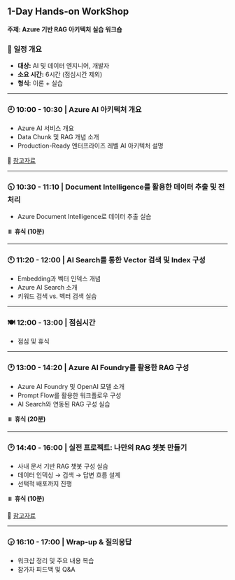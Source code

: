 ## 1-Day Hands-on WorkShop

**주제: Azure 기반 RAG 아키텍처 실습 워크숍**

### 📅 일정 개요

- **대상:** AI 및 데이터 엔지니어, 개발자  
- **소요 시간:** 6시간 (점심시간 제외)  
- **형식:** 이론 + 실습  

---

### 🕘 10:00 - 10:30 | Azure AI 아키텍처 개요

- Azure AI 서비스 개요
- Data Chunk 및 RAG 개념 소개  
- Production-Ready 엔터프라이즈 레벨 AI 아키텍처 설명  

🔗 [참고자료](https://breezy-viscount-f8a.notion.site/Azure-AI-1d5a993dcec780778abed732d8038d78?pvs=4)

---

### 🕥 10:30 - 11:10 | Document Intelligence를 활용한 데이터 추출 및 전처리

- Azure Document Intelligence로 데이터 추출 실습  

⏸️ **휴식 (10분)**

---

### 🕚 11:20 - 12:00 | AI Search를 통한 Vector 검색 및 Index 구성

- Embedding과 벡터 인덱스 개념  
- Azure AI Search 소개  
- 키워드 검색 vs. 벡터 검색 실습  

---

### 🍽 12:00 - 13:00 | 점심시간

- 점심 및 휴식  

---

### 🕐 13:00 - 14:20 | Azure AI Foundry를 활용한 RAG 구성

- Azure AI Foundry 및 OpenAI 모델 소개  
- Prompt Flow를 활용한 워크플로우 구성  
- AI Search와 연동된 RAG 구성 실습  

⏸️ **휴식 (20분)**

---

### 🕑 14:40 - 16:00 | 실전 프로젝트: 나만의 RAG 챗봇 만들기

- 사내 문서 기반 RAG 챗봇 구성 실습  
- 데이터 인덱싱 → 검색 → 답변 흐름 설계  
- 선택적 배포까지 진행  

⏸️ **휴식 (10분)**

🔗 [참고자료](https://www.notion.so/1d1a993dcec7805daf27da816cc26e9a?pvs=21)

---

### 🕞 16:10 - 17:00 | Wrap-up & 질의응답

- 워크샵 정리 및 주요 내용 복습  
- 참가자 피드백 및 Q&A

